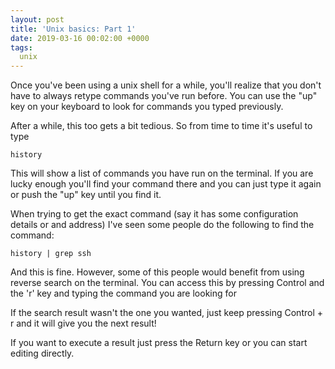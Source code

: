 ```yaml
---
layout: post
title: 'Unix basics: Part 1'
date: 2019-03-16 00:02:00 +0000
tags:
  unix
---
```


Once you've been using a unix shell for a while, you'll realize that you don't have to always retype commands you've run before. You can use the "up" key on your keyboard to look for commands you typed previously.

After a while, this too gets a bit tedious. So from time to time it's useful to type

	history

This will show a list of commands you have run on the terminal. If you are lucky enough you'll find your command there and you can just type it again or push the "up" key until you find it.

When trying to get the exact command (say it has some configuration details or and address) I've seen some people do the following to find the command:

	history | grep ssh

And this is fine. However, some of this people would benefit from using reverse search on the terminal. You can access this by pressing Control and the 'r' key and typing the command you are looking for

If the search result wasn't the one you wanted, just keep pressing Control + r and it will give you the next result!

If you want to execute a result just press the Return key or you can start editing directly.

<!--
(See also: [`kebab-case`](https://en.wikipedia.org/wiki/Letter_case#Special_case_styles),
[`SCREAMING_SNAKE_CASE`](https://github.com/rubocop-hq/rubocop/blob/4a0d6361d0065ca16ba19bdf3b3d6c4623e14adc/lib/rubocop/cop/naming/constant_name.rb#L7).)
-->
